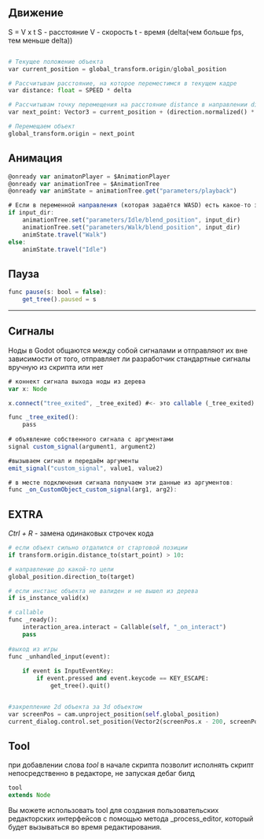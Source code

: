 ## Движение
S = V x t
S - расстояние
V - скорость
t - время (delta(чем больше fps, тем меньше delta))

```python

# Текущее положение объекта
var current_position = global_transform.origin/global_position

# Рассчитывам расстояние, на которое переместимся в текущем кадре
var distance: float = SPEED * delta

# Рассчитывам точку перемещения на расстояние distance в направлении direction
var next_point: Vector3 = current_position + (direction.normalized() * distance)

# Перемещаем объект
global_transform.origin = next_point

```

## Анимация
```js
@onready var animatonPlayer = $AnimationPlayer 
@onready var animationTree = $AnimationTree
@onready var animState = animationTree.get("parameters/playback")

# Если в переменной направления (которая задаётся WASD) есть какое-то значение в Vector2, то идёт анимация
if input_dir:
	animationTree.set("parameters/Idle/blend_position", input_dir)
	animationTree.set("parameters/Walk/blend_position", input_dir)
	animState.travel("Walk")
else:
	animState.travel("Idle")
```

## Пауза

```js
func pause(s: bool = false):
	get_tree().paused = s
```


___

## Сигналы
Ноды в Godot общаются между собой сигналами и отправляют их вне зависимости от того, отправляет ли разработчик стандартные сигналы вручную из скрипта или нет

```js
# коннект сигнала выхода ноды из дерева
var x: Node

x.connect("tree_exited", _tree_exited) #<- это callable (_tree_exited)

func _tree_exited():
	pass
	
# объявление собственного сигнала с аргументами 
signal custom_signal(argument1, argument2)

#вызываем сигнал и передаём аргументы
emit_signal("custom_signal", value1, value2)

# в месте подключения сигнала получаем эти данные из аргументов:
func _on_CustomObject_custom_signal(arg1, arg2):

```

## EXTRA

*Ctrl + R*  - замена одинаковых строчек кода

```python
# если объект сильно отдалился от стартовой позиции
if transform.origin.distance_to(start_point) > 10:

# направление до какой-то цели
global_position.direction_to(target)

# если инстанс объекта не валиден и не вышел из дерева
if is_instance_valid(x)

# callable
func _ready():
	interaction_area.interact = Callable(self, "_on_interact")
	pass
	
#выход из игры
func _unhandled_input(event):
	
	if event is InputEventKey:
		if event.pressed and event.keycode == KEY_ESCAPE:
			get_tree().quit()


#закрепление 2d объекта за 3d объектом
var screenPos = cam.unproject_position(self.global_position)
current_dialog.control.set_position(Vector2(screenPos.x - 200, screenPos.y - 200))


```


## Tool

при добавлении слова *tool* в начале скрипта позволит исполнять скрипт непосредственно в
редакторе, не запуская дебаг билд
```js
tool
extends Node
```
Вы можете использовать tool для создания пользовательских редакторских интерфейсов с помощью метода _process_editor, который будет вызываться во время редактирования.



